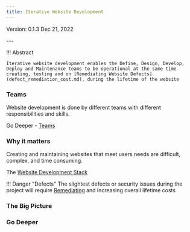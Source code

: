 ```yaml
---
title: Iterative Website Development
---
```

<p>
    Version: 0.1.3  
    Dec 21, 2022
</p>
---


!!! Abstract

    Iterative website development enables the Define, Design, Develop, Deploy and Maintenance teams to be operational at the same time creating, testing and on [Remediating Website Defects](defect_remediation_cost.md)​, during the lifetime of the website

### Teams

Website development is done by different teams with different responsibilities and skills.

Go Deeper - [Teams](teams.md)

### Why it matters

Creating and maintaining websites that meet users needs are difficult, complex, and time consuming.

The [Website Development Stack](website_dev_stack.md)

!!! Danger "Defects"
	The slightest defects or security issues during the project will require [Remediating](defect_remediation_cost.md) and increasing overall lifetime costs 


### The Big Picture

### Go Deeper
